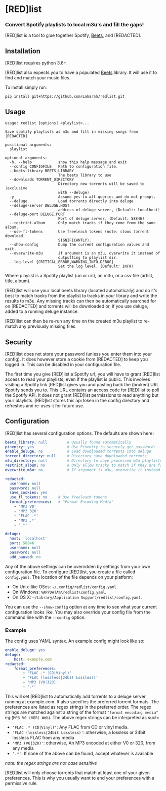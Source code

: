 # [RED]list
### Convert Spotify playlists to local m3u's and fill the gaps!

[RED]list is a tool to glue together Spotify, [Beets](https://beets.io), and [REDACTED].

## Installation
[RED]list requires python 3.6+. 

[RED]list also expects you to have a populated [Beets](https://beets.io)
library. It will use it to find and match your music files.

To install simply run:

`pip install git+https://github.com/Laharah/redlist.git`

## Usage
```
usage: redlist [options] <playlist>...

Save spotify playlists as m3u and fill in missing songs from [REDACTED]

positional arguments:
  playlist

optional arguments:
  -h, --help            show this help message and exit
  --config CONFIGFILE   Path to configuration file.
  --beets-library BEETS_LIBRARY
                        The beets library to use
  --downloads TORRENT_DIRECTORY
                        Directory new torrents will be saved to (exclusive
                        with --deluge)
  -y                    Assume yes to all queries and do not prompt.
  --deluge              Load torrents directly into deluge
  --deluge-server DELUGE.HOST
                        address of deluge server, (Default: localhost)
  --deluge-port DELUGE.PORT
                        Port of deluge server, (Default: 58846)
  --restrict-album      Only match tracks if they come from the same album.
  --use-fl-tokens       Use freeleach tokens (note: slows torrent download
                        SIGNIFICANTLY).
  --show-config         Dump the current configuration values and exit.
  --overwrite-m3u       if argument is an m3u, overwrite it instead of
                        outputting to playlist dir.
  --log-level {CRITICAL,ERROR,WARNING,INFO,DEBUG}
                        Set the log level. (Default: INFO)
```

Where playlist is a Spotify playlist (uri or url), an m3u, or a csv file (artist, title, album). 

[RED]list will use your local beets library (located automatically) and do it's best to
match tracks from the playlist to tracks in your library and write the results to m3u. Any
missing tracks can then be automatically searched for on [REDACTED] and torrents will be
downloaded or, if you use deluge, added to a running deluge instance. 

[RED]list can then be re-run any time on the created m3u playlist to re-match any
previously missing files.


## Security

[RED]list does not store your password (unless you enter them into your config). It does
however store a cookie from [REDACTED] to keep you logged in. This can be disabled in your
configuration file.

The first time you give [RED]list a Spotify url, you will have to grant [RED]list access
to read your playlists, even if the playlist is public. This involves visiting a Spotify
link [RED]list gives you and pasting back the (broken) URL Spotify sends you to. This URL
contains an access code for [RED]list to poll the Spotify API. It does not grant [RED]list
permissions to read anything but your playlists. [RED]list stores this api token in the
config directory and refreshes and re-uses it for future use.

## Configuration

[RED]list has several configuration options. The defaults are shown here:
``` yaml
beets_library: null  		# Usually found automatically
pinentry: yes  				# Use Pinentry to securely get passwords
enable_deluge: no 			# Load downloaded torrents into deluge
torrent_directory: null 	# Directory save downloaded torrents
m3u_directory: null 		# Directory to save processed m3u playlists
restrict_album: no 			# Only allow tracks to match if they are from the same album
overwrite_m3u: no 			# If argument is m3u, overwrite it instead of saving to m3u_dir

redacted:
  username: null
  password: null
  save_cookies: yes
  use_fl_tokens: no  	# Use freeleach tokens 
  format_preferences:  	# "Format Encoding Media"
    - 'MP3 V0'
    - 'MP3 320'
    - 'FLAC .*'
    - 'MP3 .*'
    - '.*'

deluge:
  host: 'localhost'
  port: 58846
  username: null
  password: null
  add_paused: no
```

Any of the above settings can be overridden by settings from your own configuration file.
To configure [RED]list, you create a file called `config.yaml`. The location of the file
depends on your platform:

* On Unix-like OSes: `~/.config/redlist/config.yaml`.
* On Windows: `%APPDATA%\redlist\config.yaml`.
* On OS X: `~/Library/Application Support/redlist/config.yaml`.

You can use the `--show-config` option at any time to see what your current
configuration looks like. You may also override your config file from the
command line with the `--config` option.

### Example
The config uses YAML syntax. An example config might look like so:
``` yaml
enable_deluge: yes
deluge:
    host: example.com
redacted:
    format_preferences:
        - 'FLAC .* (CD|Vinyl)'
        - 'FLAC (lossless|24bit Lossless)'
        - 'MP3 (V0|320)'
        - '.*'
```

This will set [RED]list to automatically add torrents to a deluge server running at
example.com. It also specifies the preferred torrent formats. The preferences are listed
as regex strings in the preferred order. The regex strings are matched against a string of
the format `"format encoding media"` eg:(`MP3 V0 (VBR) Web`). The above regex strings can
be interpreted as such:

- `'FLAC .* (CD|Vinyl)'`: Any FLAC from CD or vinyl media.
- `'FLAC (lossless|24bit Lossless)'`: otherwise, a lossless or 24bit lossless FLAC from any media
- `'MP3 (V0|320)'`: otherwise, An MP3 encoded at either V0 or 320, from any media
- `'.*'`: If none of the above can be found, accept whatever is available

*note: the regex strings are not case sensitive*

[RED]list will only choose torrents that match at least one of your given preferences.
This is why you usually want to end your preferences with a permissive rule.

